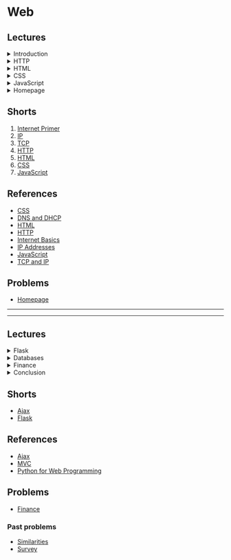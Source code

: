 # Web

## Lectures
<details><summary>Introduction</summary><div class="border embed-responsive embed-responsive-16by9" data-video=""><iframe allow="accelerometer; autoplay; encrypted-media; gyroscope; picture-in-picture" allowfullscreen="" class="embed-responsive-item" src="https://www.youtube.com/embed/BB7xPefB8og?modestbranding=0&amp;rel=0&amp;showinfo=0"></iframe></div>

<ul>
  <li data-marker="*">In this track, we’ll write programs that can run on the internet. We’ll first learn about the basics of the internet and how it works, and then dive into the languages of the internet, from HTML and CSS to JavaScript to frameworks in Python and SQL that can turn a webpage into an application.</li>
</ul></details>

<details><summary>HTTP</summary><div class="border embed-responsive embed-responsive-16by9" data-video=""><iframe allow="accelerometer; autoplay; encrypted-media; gyroscope; picture-in-picture" allowfullscreen="" class="embed-responsive-item" src="https://www.youtube.com/embed/iSFEjQRulf0?modestbranding=0&amp;rel=0&amp;showinfo=0"></iframe></div>

<ul>
  <li data-marker="*">Computers talk to each other across the network by sending and receiving messages. At the most basic level, there are standard protocols, or rules to follow, for sending and receiving messages. In the context of the internet, the standard protocol is TCP/IP, Transmission Control Protocol and Internet Protocol. We can think of this at a high-level as sending a letter in the mail, with an address for the recipient and the address of the sender. On the internet, computers have IP addresses, usually in the format <code class="language-plaintext highlighter-rouge">#.#.#.#</code>, so our digital envelope might include <code class="language-plaintext highlighter-rouge">1.2.3.4</code> for the address of the computer we want to message, and our own address <code class="language-plaintext highlighter-rouge">5.6.7.8</code>, so that we can get a response.</li>
  <li data-marker="*">[2:16] With four numbers of one byte each, an IP address is 32 bits, which only allows us to count up to about 4 billion. It turns out that we now have more devices than 32 bits will support, and so in addition to IPv4, the protocol with 32-bit addresses, we also have IPv6, a protocol with 128-bit addresses.</li>
  <li data-marker="*">[4:10] In addition to the address of the recipient, we also specify a port number, or a number assigned to a particular service or type of message, like emails, webpages, or files. This way, the recipient computer can process incoming messages with the right program. So our envelope might say <code class="language-plaintext highlighter-rouge">1.2.3.4:80</code>.</li>
  <li data-marker="*">[5:50] But when we visit a website, we probably type in something like <code class="language-plaintext highlighter-rouge">example.com</code>, and it turns out that there’s something called DNS, Domain Name System, which maps domain names to IP addresses of the servers that can respond for that domain.</li>
  <li data-marker="*">[7:40] And we might notice URLs are the form <code class="language-plaintext highlighter-rouge">http://www.example.com</code>, and HTTP is short for another protocol, Hypertext Transfer Protocol, which essentially describe the format of the contents inside each digital envelope. The content of a request in HTTP might look like:
    <div class="language-plaintext highlighter-rouge"><div class="highlight"><pre class="highlight"><code>GET / HTTP/1.1
Host: www.example.com
...
</code></pre></div>    </div>
    <ul>
      <li data-marker="*">The first parameter, <code class="language-plaintext highlighter-rouge">GET</code>, specifies what the action we’re trying to do here, which is just getting something. The next one, <code class="language-plaintext highlighter-rouge">/</code>, stands for the root, or the top-most directory. Finally, <code class="language-plaintext highlighter-rouge">HTTP/1.1</code> is the version of protocol we’re asking to use. We also specify the host, or the website, since the same server might be able to handle multiple, and there’s also additional information in a request that are less important.</li>
    </ul>
  </li>
  <li data-marker="*">[10:15] The response we get back might look like:
    <div class="language-plaintext highlighter-rouge"><div class="highlight"><pre class="highlight"><code>HTTP/1.1 200 OK
Content-Type: text/html
...
</code></pre></div>    </div>
    <ul>
      <li data-marker="*">Here we get an HTTP status code of 200, which means “OK”, and then a line describing the type of content. HTML, Hypertext Markup Language, is a format that webpages use to markup content. Finally, we’ll get the actual data for the page.</li>
    </ul>
  </li>
  <li data-marker="*">[11:40] Other common status codes include 404, for a page not found, and 500 for an internal server error, where the server itself had an error trying to respond.</li>
  <li data-marker="*">[13:05] We can open Google Chrome, and open the Developer Tools panel. In the Network tab, we can load a site, and see lots of requests. At the very top, we can see the original request for <code class="language-plaintext highlighter-rouge">google.com</code>, and we’ll see the Request Headers that we sent, and the Response Headers we got back. In fact, the first response we got back was <code class="language-plaintext highlighter-rouge">HTTP/1.1 301 Moved Permanently</code>, to <code class="language-plaintext highlighter-rouge">http://www.google.com</code>, since by convention URLs for websites start with <code class="language-plaintext highlighter-rouge">www</code>. Next, we get redirected to <code class="language-plaintext highlighter-rouge">https://www.google.com</code>, with the more secure, encrypted version of HTTP. In this response, we finally get a <code class="language-plaintext highlighter-rouge">200 OK</code> code and some content to load the page. Later, we’ll be writing our own server programs that return these codes and content in response to requests from browsers.</li>
</ul></details>

<details><summary>HTML</summary><div class="border embed-responsive embed-responsive-16by9" data-video=""><iframe allow="accelerometer; autoplay; encrypted-media; gyroscope; picture-in-picture" allowfullscreen="" class="embed-responsive-item" src="https://www.youtube.com/embed/78wdlyzrKOA?modestbranding=0&amp;rel=0&amp;showinfo=0"></iframe></div>

<ul>
  <li data-marker="*">Now that our computers can communicate over the internet, we can take a closer look at the actual data we get back. In Chrome, we can go to View &gt; Developer &gt; View Source, to see the HTML, Hypertext Markup Language, that makes up the text-based content of a webpage.</li>
  <li data-marker="*">[1:30] We’ll look at a simple HTML page, where we first declare to the browser of the version and format of the page. Then, we have a tag, <code class="language-plaintext highlighter-rouge">&lt;html&gt;</code>, which starts the HTML content. Generally, HTML is made up of lots of nested tags that map to a tree structure, with opening tags and closing tags that determine the structure of the page. Next we have the <code class="language-plaintext highlighter-rouge">&lt;head&gt;</code> tag, which includes metadata, data about the page, such as the <code class="language-plaintext highlighter-rouge">&lt;title&gt;</code> tag inside that defines what the title of the webpage will be, as displayed in the tab of the browser. After, we have the <code class="language-plaintext highlighter-rouge">&lt;body&gt;</code> tag, which contains the visible content displayed by the browser.</li>
  <li data-marker="*">[6:00] In the CS50 IDE, we can start by writing this code in a file called <code class="language-plaintext highlighter-rouge">index.html</code>. And the CS50 IDE has a built-in server we can use. In the terminal, we can run <code class="language-plaintext highlighter-rouge">http-server</code>, and there will be a URL for our IDE’s server that we can open. Then, we’ll see the files in our IDE, and we can open <code class="language-plaintext highlighter-rouge">index.html</code>. We can change our file, save, and refresh to see what it looks like.</li>
  <li data-marker="*">[10:20] We take a look at an example where we use an <code class="language-plaintext highlighter-rouge">&lt;img&gt;</code> tag to display an image. Here, we add attributes, or additional parameters to the tag, like <code class="language-plaintext highlighter-rouge">src="cat.jpg"</code> to indicate that the source of the image is a file called <code class="language-plaintext highlighter-rouge">cat.jpg</code>, and <code class="language-plaintext highlighter-rouge">alt=""</code> to indicate alternative text for the image. And the <code class="language-plaintext highlighter-rouge">&lt;img&gt;</code> tag doesn’t have a closing tag, since it doesn’t make sense for there to be other tags inside the image.</li>
  <li data-marker="*">[13:30] We add links to go between pages with the <code class="language-plaintext highlighter-rouge">&lt;a&gt;</code>, or anchor, tag. Notice that we can have any text for any URL for our link, so we should pay attention to the URL we end up at.</li>
  <li data-marker="*">[18:00] We can add additional elements, like paragraphs with the <code class="language-plaintext highlighter-rouge">&lt;p&gt;</code> tag, headings with <code class="language-plaintext highlighter-rouge">&lt;h1&gt;</code> or <code class="language-plaintext highlighter-rouge">&lt;h2&gt;</code>, or tables with <code class="language-plaintext highlighter-rouge">&lt;table&gt;</code>.</li>
  <li data-marker="*">[22:35] We’ll add aesthetic styling like borders and colors later, but we can think about HTML as describing the structure of the content of our webpage.</li>
  <li data-marker="*">[22:55] We’ll add a <code class="language-plaintext highlighter-rouge">&lt;form&gt;</code> element with some <code class="language-plaintext highlighter-rouge">&lt;input&gt;</code> elements where we can get some information from the user. Finally, we can redirect ourself to Google’s search page for whatever we typed in, by using <code class="language-plaintext highlighter-rouge">https://www.google.com/search</code>. We noticed that <code class="language-plaintext highlighter-rouge">https://www.google.com/search?q=cats</code> takes us to a search page for cats, and the <code class="language-plaintext highlighter-rouge">?</code> indicates some HTTP GET parameters, where here we have a <code class="language-plaintext highlighter-rouge">q</code>, or query, parameter, with the value <code class="language-plaintext highlighter-rouge">cats</code>. So our form can have an <code class="language-plaintext highlighter-rouge">action</code> that submits our text input with <code class="language-plaintext highlighter-rouge">name="q"</code>, to <code class="language-plaintext highlighter-rouge">https://www.google.com/search</code>.</li>
  <li data-marker="*">[29:35] There are so many more HTML elements. We can likely find an HTML tag that lets us add a particular feature, just by searching Google for relevant documentation.</li>
</ul></details>

<details><summary>CSS</summary><div class="border embed-responsive embed-responsive-16by9" data-video=""><iframe allow="accelerometer; autoplay; encrypted-media; gyroscope; picture-in-picture" allowfullscreen="" class="embed-responsive-item" src="https://www.youtube.com/embed/g7nZFp2zSJ4?modestbranding=0&amp;rel=0&amp;showinfo=0"></iframe></div>

<ul>
  <li data-marker="*">To style webpages, we’ll use another language, CSS, Cascading Style Sheets.</li>
  <li data-marker="*">[0:40] First, in our HTML, we’ll need to add a <code class="language-plaintext highlighter-rouge">style</code> attribute to a tag, and set the value to something like <code class="language-plaintext highlighter-rouge">style="color: blue;"</code>. The key-value pairs in the style will change how the browser displays the element. In fact, we can add a style to the <code class="language-plaintext highlighter-rouge">&lt;body&gt;</code>, and all the elements inside the body will inherit the style unless they specifically have a different style.</li>
  <li data-marker="*">[5:20] We can also change the alignment, like centering or right-aligning text, or the font size. We can add multiple properties by separating them with semicolons.</li>
  <li data-marker="*">[8:40] We might have multiple elements of the same type, like <code class="language-plaintext highlighter-rouge">&lt;h1&gt;</code>, and we can add a common set of styles in the <code class="language-plaintext highlighter-rouge">&lt;head&gt;</code> element with the <code class="language-plaintext highlighter-rouge">&lt;style&gt;</code> tag. In that tag, we can specify that all <code class="language-plaintext highlighter-rouge">h1</code> elements share some set of styles.</li>
  <li data-marker="*">[14:00] If we want set the same styles to multiple types of elements, we can add classes, which we can think of as names, to any number and type of element. We’ll do this by adding the <code class="language-plaintext highlighter-rouge">class="title"</code> attribute, with a class name of our choosing, to elements we want to style the same way. Then, in our CSS we can select all elements with the class with <code class="language-plaintext highlighter-rouge">.title</code>.</li>
  <li data-marker="*">[18:25] We can create another class, and even give the same element multiple classes with <code class="language-plaintext highlighter-rouge">class="title green"</code>, and the styles for both will apply.</li>
  <li data-marker="*">[20:40] We can include CSS in a separate file, like <code class="language-plaintext highlighter-rouge">styles.css</code>, so all of our webpages can share the same styles. We’ll use a new tag, <code class="language-plaintext highlighter-rouge">&lt;link&gt;</code>, to link a file to our HTML page. And we can include many different CSS files, each of which having some subset of styles.</li>
  <li data-marker="*">[24:00] With CSS, we can also style tables in HTML by selecting the <code class="language-plaintext highlighter-rouge">table</code>, <code class="language-plaintext highlighter-rouge">tr</code>, and <code class="language-plaintext highlighter-rouge">td</code> classes. By looking at CSS documentation online, we can figure out what styles will give us the border styles we want.</li>
  <li data-marker="*">[27:40] We can add padding, or spacing, within each table data cell. And we can select the first row by adding a class like <code class="language-plaintext highlighter-rouge">header</code>, or use a special table header cell element <code class="language-plaintext highlighter-rouge">&lt;th&gt;</code> that we can select precisely.</li>
  <li data-marker="*">[31:05] It turns out that there are lots of CSS libraries, written by other people, that will include styles for common elements that can quickly apply a theme or aesthetic to our HTML. Bootstrap is one such popular library, and its documentation will include a <code class="language-plaintext highlighter-rouge">&lt;link&gt;</code> element we can add, such that our page will use Boostrap’s CSS files. The documentation will also show us various components we can use, and classes we can use to style them easily. A <code class="language-plaintext highlighter-rouge">&lt;div&gt;</code> element in HTML is like a generic container or section, so we’ll see that commonly used for elements that don’t have a more semantic HTML tag.</li>
</ul></details>

<details><summary>JavaScript</summary><div class="border embed-responsive embed-responsive-16by9" data-video=""><iframe allow="accelerometer; autoplay; encrypted-media; gyroscope; picture-in-picture" allowfullscreen="" class="embed-responsive-item" src="https://www.youtube.com/embed/WzfPjOYmjxg?modestbranding=0&amp;rel=0&amp;showinfo=0"></iframe></div>

<ul>
  <li data-marker="*">To build a more interactive website, we’ll need a programming language that will allow us to run code on the browser that changes how it behaves with our webpage, beyond just the content and style. The language that we’ll use is JavaScript, a language that browsers can interpret and run, with syntax similar to that of C.</li>
  <li data-marker="*">[0:35] We take a look at syntax for declaring and changing variables, conditions, loops, and functions.</li>
  <li data-marker="*">[5:00] A simple webpage has elements that we can represent as a graphical tree, where each nested element is a child of a node in the tree. This is called the Document Object Model, and JavaScript can manipulate, or change this, without having to refresh the page.</li>
  <li data-marker="*">[7:15] We’ll add JavaScript to our page with a <code class="language-plaintext highlighter-rouge">&lt;script&gt;</code> tag inside our <code class="language-plaintext highlighter-rouge">&lt;head&gt;</code> tag. We can call a built-in function, <code class="language-plaintext highlighter-rouge">alert()</code>, to show an alert on our page. After we save our file, we can run a server in our IDE with <code class="language-plaintext highlighter-rouge">http-server</code>, and see our page.</li>
  <li data-marker="*">[9:20] We can add a form, and have our form call a function and <code class="language-plaintext highlighter-rouge">return false;</code> to stop any default behavior after our function is called.</li>
  <li data-marker="*">[12:00] Our form can have a text field, and our JavaScript button can get its value. Fist, we need to add an ID to our element with an attribute to the element, like <code class="language-plaintext highlighter-rouge">id="name"</code>. And in Javascript, we can use <code class="language-plaintext highlighter-rouge">document.querySelector('#name')</code> to get that element by its id.</li>
  <li data-marker="*">[17:25] We can change our alert to display something else with a condition.</li>
  <li data-marker="*">[18:45] Instead of just reading the content of the DOM, we can also change the contents of elements by setting their <code class="language-plaintext highlighter-rouge">innerHTML</code> property, after selecting them with <code class="language-plaintext highlighter-rouge">document.querySelector</code>.</li>
  <li data-marker="*">[22:00] We’ll look at another example that has a counter, or a variable that we can increment by pressing a button.</li>
  <li data-marker="*">[24:25] It turns out that we can even change these variables or call these functions in our browser, with View &gt; Developer &gt; Developer Tools in Chrome. In the Console tab, we can type in JavaScript code, and it will run in our page. If our JavaScript code has errors, those errors will also show up in the console.</li>
  <li data-marker="*">[26:00] We can dynamically change the style of the page. We’ll create three buttons, each with a unique <code class="language-plaintext highlighter-rouge">id</code>. And in our script tag, we’ll select each button, and we’ll set their <code class="language-plaintext highlighter-rouge">onclick</code> property to a function that our browser will call when the button is clicked. We can create an anonymous function, or a function with no name, directly with <code class="language-plaintext highlighter-rouge">function() { ... }</code>, instead of defining it separately first. And in our function, we can select the <code class="language-plaintext highlighter-rouge">body</code> tag by type since there’s only one of them on our page, and set the <code class="language-plaintext highlighter-rouge">style.backgroundColor</code> property to a color.</li>
  <li data-marker="*">[30:25] It turns out that we can’t add the <code class="language-plaintext highlighter-rouge">onclick</code> function in the beginning of our JavaScript code, since our browser interprets the code from top to bottom, and our code can’t find the buttons. There are a few ways to solve this problem, but for now we can simply move our <code class="language-plaintext highlighter-rouge">script</code> tag to the end of our <code class="language-plaintext highlighter-rouge">body</code> tag.</li>
  <li data-marker="*">[33:55] The <code class="language-plaintext highlighter-rouge">onclick</code> function is an event handler, or a function that is called when an event happens. There are many such events that we can listen for, like a change to the selected option in a dropdown menu. We’ll look at another example, where we add <code class="language-plaintext highlighter-rouge">onChange</code> to a <code class="language-plaintext highlighter-rouge">&lt;select&gt;</code> element. Here, inside our event handler function, we can use <code class="language-plaintext highlighter-rouge">this.value()</code> to get the value of the option that was just selected. We can think of <code class="language-plaintext highlighter-rouge">this</code> as a special variable that contains some kind of context for how a function is called. In this case, <code class="language-plaintext highlighter-rouge">this</code> is the event that triggered our event handler.</li>
  <li data-marker="*">[39:20] We can update our page periodically with <code class="language-plaintext highlighter-rouge">window.setInterval</code>, which calls a function for us at some interval of time. We’ll create a function, <code class="language-plaintext highlighter-rouge">blink()</code>, that will change the <code class="language-plaintext highlighter-rouge">body</code>’s visibility to be either <code class="language-plaintext highlighter-rouge">visible</code> or <code class="language-plaintext highlighter-rouge">hidden</code>.</li>
  <li data-marker="*">[43:10] We can also create a separate file like <code class="language-plaintext highlighter-rouge">blink.js</code>, where we only have our JavaScript code, and include it in our HTML file with <code class="language-plaintext highlighter-rouge">&lt;script src="blink.js"&gt;&lt;/script&gt;</code>.</li>
  <li data-marker="*">[44:45] Finally, we can ask the browser to give the user’s location to our JavaScript code, with <code class="language-plaintext highlighter-rouge">navigator.geolocation.getCurrentPosition</code>. The argument we pass in is a callback function, or a function that will be called by the browser when the <code class="language-plaintext highlighter-rouge">getCurrentPosition</code> finishes running. Inside our function, we’ll just write the coordinates we get to the page.</li>
  <li data-marker="*">[47:05] With JavaScript, we can read and write to the DOM, and take advantage of even more features that browsers provide.</li>
</ul></details>

<details><summary>Homepage</summary><div class="border embed-responsive embed-responsive-16by9" data-video=""><iframe allow="accelerometer; autoplay; encrypted-media; gyroscope; picture-in-picture" allowfullscreen="" class="embed-responsive-item" src="https://www.youtube.com/embed/sEVlPyywlfc?modestbranding=0&amp;rel=0&amp;showinfo=0"></iframe></div>

<ul>
  <li data-marker="*">Our first assignment will be to create a homepage of our choice using HTML, CSS, and JavaScript.</li>
  <li data-marker="*">We’ll create four different pages in HTML, each linked to one another somehow. Recall that we can use the <code class="language-plaintext highlighter-rouge">&lt;a&gt;</code> tag, with the link to another file in our IDE.</li>
  <li data-marker="*">We’ll also use at least five different CSS selectors, for five different types elements, classes, or IDs. And we’ll want to use at least five different properties overall to style our page, and documentation online will help us find what we’re looking for. We’ll also use the Bootstrap library to style at least one of our components, so we don’t have to write the CSS ourselves for that.</li>
  <li data-marker="*">Finally, after we’ve written the content for our pages and styled them, we’ll use JavaScript to make our page interactive somehow, through alerts, buttons, dropdowns, forms, intervals, or even more.</li>
  <li data-marker="*">Be as creative as you’d like!</li>
</ul></details>

## Shorts
<ol>
  <li><a href="https://www.youtube.com/watch?v=04GztBlVo_s">Internet Primer</a></li>
  <li><a href="https://www.youtube.com/watch?v=A1g9SokDJSU">IP</a></li>
  <li><a href="https://www.youtube.com/watch?v=GP7uvI_6uas">TCP</a></li>
  <li><a href="https://www.youtube.com/watch?v=4axL8Gfw2nI">HTTP</a></li>
  <li><a href="https://www.youtube.com/watch?v=YK78KhMf7bs">HTML</a></li>
  <li><a href="https://www.youtube.com/watch?v=Ub3FKU21ubk">CSS</a></li>
  <li><a href="https://www.youtube.com/watch?v=Z93IaNfavZw">JavaScript</a></li>
</ol>

## References
<ul>
  <li data-marker="*"><a href="\ap\assets\pdfs\css.pdf">CSS</a></li>
  <li data-marker="*"><a href="\ap\assets\pdfs\dns_and_dhcp.pdf">DNS and DHCP</a></li>
  <li data-marker="*"><a href="\ap\assets\pdfs\html.pdf">HTML</a></li>
  <li data-marker="*"><a href="\ap\assets\pdfs\http.pdf">HTTP</a></li>
  <li data-marker="*"><a href="\ap\assets\pdfs\internet_basics.pdf">Internet Basics</a></li>
  <li data-marker="*"><a href="\ap\assets\pdfs\ip_addresses.pdf">IP Addresses</a></li>
  <li data-marker="*"><a href="\ap\assets\pdfs\javascript.pdf">JavaScript</a></li>
  <li data-marker="*"><a href="\ap\assets\pdfs\tcp_and_ip.pdf">TCP and IP</a></li>
</ul>

## Problems
* [Homepage](https://cs50.harvard.edu/ap/2021/curriculum/x/tracks/web/homepage/)

---
---

## Lectures
<details><summary>Flask</summary><div class="border embed-responsive embed-responsive-16by9" data-video=""><iframe allow="accelerometer; autoplay; encrypted-media; gyroscope; picture-in-picture" allowfullscreen="" class="embed-responsive-item" src="https://www.youtube.com/embed/GhB6Q7KC-SM?modestbranding=0&amp;rel=0&amp;showinfo=0"></iframe></div>

<ul>
  <li data-marker="*">So far, we’ve learned how to write webpages that are saved as a file and returned by an HTTP server. But we can also have web servers, or applications, that generate content dynamically before returning it as a response.</li>
  <li data-marker="*">[1:00] We’ll use a framework in Python called Flask, which allows us to write a web server with many features. We’ll create a new folder in our IDE, called <code class="language-plaintext highlighter-rouge">hello/</code>, and create a new file called <code class="language-plaintext highlighter-rouge">application.py</code>. By reading the documentation and experimenting, we can write our first Flask application which returns something for the <code class="language-plaintext highlighter-rouge">/</code> route. And in our terminal, we can <code class="language-plaintext highlighter-rouge">cd</code> into our folder and run <code class="language-plaintext highlighter-rouge">flask run</code>, which will find our <code class="language-plaintext highlighter-rouge">application.py</code> file and run it. We’ll open the URL, and see our returned string.</li>
  <li data-marker="*">[4:10] We’ll add another route, <code class="language-plaintext highlighter-rouge">/goodbye</code>, and a function that returns different content. We can return any content we want in our routes.</li>
  <li data-marker="*">[6:00] It turns out that Flask allows us to use template files, or files with HTML that are like format strings, with some parts that are the same every time, and some parts that will contain variables that we can substitute in. The <code class="language-plaintext highlighter-rouge">render_template</code> function in the Flask library will allow us to use templates and plug in variables like ``.</li>
  <li data-marker="*">[10:35] We can generate a random number, for example, and display it each time our page is loaded. We can use <code class="language-plaintext highlighter-rouge">control + c</code> to stop our server, and then restart it, to make sure any changes we make are reloaded. And once we load our page in the browser, we can view its source to make sure that Flask substituted our variable as we expected.</li>
  <li data-marker="*">[13:25] We can add conditions to our templates, with <code class="language-plaintext highlighter-rouge">if ...</code>, so depending on the value of our variables, we can return different content entirely.</li>
  <li data-marker="*">[16:25] We can even write a form that our server can accept, with another route that the form can submit to. Then, in that route, our server can receive and use the form data. We write a form that has a name input, and write a route function that gets the input with <code class="language-plaintext highlighter-rouge">request.args.get()</code>, and returns a template with the input substituted in.</li>
  <li data-marker="*">[21:30] We see an Internal Server Error, and in our terminal we see the error that <code class="language-plaintext highlighter-rouge">request</code> is not defined, and it turns out that we need to import it from Flask. We try again, and see that the GET parameters in the URL changes based on what we submit in the form.</li>
  <li data-marker="*">[24:00] We can add additional logic in our route to handle the case where <code class="language-plaintext highlighter-rouge">name</code> is empty, and return a different template.</li>
  <li data-marker="*">[26:00] It turns out that we can have templates for our templates, since many of our pages might have similar HTML code around its content. We’ll create <code class="language-plaintext highlighter-rouge">layout.html</code>, and add a special block inside the <code class="language-plaintext highlighter-rouge">&lt;body&gt;</code> tag. Then, our other files like <code class="language-plaintext highlighter-rouge">index.html</code> can use the template with <code class="language-plaintext highlighter-rouge">extends "layout.html"</code>, and only have the content block for the <code class="language-plaintext highlighter-rouge">body</code>.</li>
  <li data-marker="*">[30:35] And we can add additional blocks, like for content we would want to have inside a <code class="language-plaintext highlighter-rouge">&lt;style&gt;</code> tag in the page.</li>
  <li data-marker="*">[32:20] We’ll start writing a new application by creating a new folder called <code class="language-plaintext highlighter-rouge">tasks</code>, and creating an <code class="language-plaintext highlighter-rouge">application.py</code> file. Inside, we’ll create routes for <code class="language-plaintext highlighter-rouge">/</code> to list tasks and <code class="language-plaintext highlighter-rouge">/add</code> to add a new task. We’ll create a <code class="language-plaintext highlighter-rouge">templates</code> folder with a <code class="language-plaintext highlighter-rouge">layout.html</code> before, a <code class="language-plaintext highlighter-rouge">tasks.html</code> showing a list of items, and a <code class="language-plaintext highlighter-rouge">add.html</code> that includes a simple form. We’ll have our routes render each of these templates, and set our form to use a new method, <code class="language-plaintext highlighter-rouge">POST</code>, to send the form’s data back to the <code class="language-plaintext highlighter-rouge">/add</code> route. Our <code class="language-plaintext highlighter-rouge">add()</code> function can then either display the form for a <code class="language-plaintext highlighter-rouge">GET</code> request, or create a new task for a <code class="language-plaintext highlighter-rouge">POST</code> request.</li>
  <li data-marker="*">[42:30] We can create a global variable, <code class="language-plaintext highlighter-rouge">todos</code>, to store a list of task names that we can display later. In our <code class="language-plaintext highlighter-rouge">add()</code> function, if we get a <code class="language-plaintext highlighter-rouge">POST</code> request with some data, we’ll add the new task name to our list on the server, and redirect back to the default route, which will show a list.</li>
  <li data-marker="*">[44:15] And in our <code class="language-plaintext highlighter-rouge">tasks.html</code> template, we can loop over our <code class="language-plaintext highlighter-rouge">todos</code> list variable with <code class="language-plaintext highlighter-rouge">for todo in todos</code>, and create a <code class="language-plaintext highlighter-rouge">&lt;li&gt;</code> element with the contents set to each item.</li>
  <li data-marker="*">[48:00] We can also make sure that the task name is not empty, by adding some JavaScript code that only enables the submit button if the input field’s value is not empty. Otherwise, we disable the submit button. We do this by adding an event handler to listen to the <code class="language-plaintext highlighter-rouge">onkeyup</code> event for our <code class="language-plaintext highlighter-rouge">task</code> input, which is triggered by the browser every time the user presses a key and releases it.</li>
  <li data-marker="*">[52:40] But our task list goes away when we stop and start our web server, since we initialize our <code class="language-plaintext highlighter-rouge">todos</code> variable to an empty list each time. Next, we’ll use a database with SQL to store and modify data.</li>
</ul></details>

<details><summary>Databases</summary><div class="border embed-responsive embed-responsive-16by9" data-video=""><iframe allow="accelerometer; autoplay; encrypted-media; gyroscope; picture-in-picture" allowfullscreen="" class="embed-responsive-item" src="https://www.youtube.com/embed/zdH1PnWxSpA?modestbranding=0&amp;rel=0&amp;showinfo=0"></iframe></div>

<ul>
  <li data-marker="*">So far, we’ve learned how to write a server that can respond with webpages that are the same for every user. But there are websites where we can log in, and it will show us information specific to us.</li>
  <li data-marker="*">Recall that cookies are small files that websites ask our browser to store on our computer, with some kind of identifier that our browser shows the website the next time we go there, so the website knows who we are. This allows our server to have sessions, or data for users’ interactions with a website, specific to each of them.</li>
  <li data-marker="*">[1:20] We’ll look at the task list application we made last time. Since our task list was stored in a global variable in our server application, everyone who visits our page will see the same list.</li>
  <li data-marker="*">[2:40] To solve this, we can use sessions from Flask, by importing and initializing their implementation. By doing so, our <code class="language-plaintext highlighter-rouge">tasks()</code> function can look in the global <code class="language-plaintext highlighter-rouge">session</code> variable, and read, set, or update a <code class="language-plaintext highlighter-rouge">todos</code> key within it. Flask will take care of making sure that the global <code class="language-plaintext highlighter-rouge">session</code> variable is actually specific to the user who made that request, by storing and checking some cookies.</li>
  <li data-marker="*">[7:30] If we want to store more complex data, it would make more sense to use a database instead of session objects. So we’ll create a new application to store registration information, like names and emails.</li>
  <li data-marker="*">[9:25] We’ll make a new empty file, <code class="language-plaintext highlighter-rouge">lecture.db</code>, and run <code class="language-plaintext highlighter-rouge">sqlite3 lecture.db</code> to create a table and set column names and types for the data we think we’ll need.</li>
  <li data-marker="*">[11:00] In <code class="language-plaintext highlighter-rouge">sqlite3</code>, we can run queries to select or insert into the table to check that everything works. In our new Flask application, we’ll import the SQL library from CS50 so we can work with our database more easily, and establish a connection to our <code class="language-plaintext highlighter-rouge">lecture.db</code> file. In our <code class="language-plaintext highlighter-rouge">/</code> route, we can run a <code class="language-plaintext highlighter-rouge">SELECT</code> query to get the rows from our <code class="language-plaintext highlighter-rouge">registrants</code> table, and pass them into our template. Our template will in turn iterate over each row, and generate an <code class="language-plaintext highlighter-rouge">&lt;li&gt;</code> item with the values of each column in each row.</li>
  <li data-marker="*">[17:35] Once we have our index route, we can add more rows to our table with the <code class="language-plaintext highlighter-rouge">sqlite3</code> prompt, and see our server return the new data.</li>
  <li data-marker="*">[18:05] We can add a new route to our application that will insert new data, too. In our <code class="language-plaintext highlighter-rouge">register()</code> function, we can return a <code class="language-plaintext highlighter-rouge">register.html</code> file with a form that has the inputs we need, and ensure that the form submits to our <code class="language-plaintext highlighter-rouge">register</code> route with the <code class="language-plaintext highlighter-rouge">POST</code> method. Then, in our <code class="language-plaintext highlighter-rouge">register</code> route, we can check for a <code class="language-plaintext highlighter-rouge">POST</code> request, insert the data from the request into our table, and redirect to the main route. In our SQL query, we’ll be careful to substitute our variables safely with the <code class="language-plaintext highlighter-rouge">db.execute</code> function, instead of combining the strings ourselves, to avoid SQL injection attacks.</li>
  <li data-marker="*">[23:05] We’ll try out our application, and everything seems to be working as we expect. To improve the design of our server’s code, we’ll factor out some common template code into <code class="language-plaintext highlighter-rouge">layout.html</code>, and create an <code class="language-plaintext highlighter-rouge">apology.html</code> page where we’ll tell the user an error message if something in their form is blank.</li>
  <li data-marker="*">[28:40] Now we can write Flask applications to read and store data in a database, saving our data efficiently for the long term.</li>
</ul></details>

<details><summary>Finance</summary><div class="border embed-responsive embed-responsive-16by9" data-video=""><iframe allow="accelerometer; autoplay; encrypted-media; gyroscope; picture-in-picture" allowfullscreen="" class="embed-responsive-item" src="https://www.youtube.com/embed/kAvCTffbH04?modestbranding=0&amp;rel=0&amp;showinfo=0"></iframe></div>

<ul>
  <li data-marker="*">We’ll take the concepts we’ve seen to create CS50 Finance, a virtual stock trading website with an account for users to register for, the ability to get quotes for shares of stocks and to virtually buy or sell them. We’ll also have a history page for each account to see what we’ve done in the past.</li>
  <li data-marker="*">[2:45] We look at the distribution code for CS50 Finance, or the code that we’ll all start off with. We have an <code class="language-plaintext highlighter-rouge">application.py</code> file that our Flask app will run, with various configuration options, a connection to a database file <code class="language-plaintext highlighter-rouge">finance.db</code>, and routes for . This follows the MVC, Model-View-Controller, pattern, which generally separates the concerns of data and how that’s stored (our database), the views that display some amount of data (our templates), and controllers that control the logic of what is displayed when (our <code class="language-plaintext highlighter-rouge">application.py</code> routes).</li>
  <li data-marker="*">[4:45] Since we’re using a third-party API, or Application Programming Interface, some code that someone else wrote designed for us to use, we’ll also need an API key to get stock information.</li>
  <li data-marker="*">[5:30] Notice that our routes also have a <code class="language-plaintext highlighter-rouge">@login_required</code> decorator, or extra attribute in Python to indicate that the function should behave differently. Flask allows us to automatically redirect users to a login page, and we have the login functionality implemented in our distribution code too. The <code class="language-plaintext highlighter-rouge">/login</code> route checks whether a matching user and password exists in our database (for a <code class="language-plaintext highlighter-rouge">POST</code> method, as from the login form), or displays the login form for a <code class="language-plaintext highlighter-rouge">GET</code> method. And in our database, instead of storing the user’s raw password, which is more insecure since hackers might use them against other websites, we store the hash of their password which is sufficient for verification, but difficult from which to recover the original password.</li>
  <li data-marker="*">[14:30] After the <code class="language-plaintext highlighter-rouge">login</code> route we have <code class="language-plaintext highlighter-rouge">logout</code>, which just clears the session, and we have <code class="language-plaintext highlighter-rouge">quote</code>, <code class="language-plaintext highlighter-rouge">register</code>, and <code class="language-plaintext highlighter-rouge">sell</code> routes left to implement.</li>
  <li data-marker="*">[15:10] We’ll implement:
    <ul>
      <li data-marker="*"><code class="language-plaintext highlighter-rouge">register</code> so we can register for a new account</li>
      <li data-marker="*"><code class="language-plaintext highlighter-rouge">quote</code> so we can get a price quote for a stock</li>
      <li data-marker="*"><code class="language-plaintext highlighter-rouge">buy</code> to buy some shares of a stock</li>
      <li data-marker="*"><code class="language-plaintext highlighter-rouge">index</code> to show the stocks in our account</li>
      <li data-marker="*"><code class="language-plaintext highlighter-rouge">sell</code> to sell some shares of a stock</li>
      <li data-marker="*"><code class="language-plaintext highlighter-rouge">history</code> to show transactions in the past</li>
      <li data-marker="*">and a personal feature of our choice</li>
    </ul>
  </li>
  <li data-marker="*">[15:55] We talk about the requirements for each of these routes, and how they might be implemented with conditions based on the request’s method, and either display forms or perform some action after validating the request.</li>
  <li data-marker="*">[20:50] We have an existing <code class="language-plaintext highlighter-rouge">finance.db</code> database, and we can use <code class="language-plaintext highlighter-rouge">sqlite3 finance.db</code> to run queries that add columns or tables that we might want to use to store additional data to support our routes.</li>
  <li data-marker="*">[23:00] <code class="language-plaintext highlighter-rouge">index</code> will query our database for a user’s stocks and their cash balance, along with using an API to get the current price of each and displaying all this data with a template. <code class="language-plaintext highlighter-rouge">sell</code>, too, should have validation and update our data in the database.</li>
  <li data-marker="*">[25:25] Finally, we might need another table (in our database) to support our <code class="language-plaintext highlighter-rouge">history</code> page, and display the data for each user’s transactions in a table (in our template).</li>
  <li data-marker="*">[26:25] And we’ll need to add a personal touch, whether that’s allowing users to change their password, add cash, or additional features.</li>
</ul></details>

<details><summary>Conclusion</summary><div class="border embed-responsive embed-responsive-16by9" data-video=""><iframe allow="accelerometer; autoplay; encrypted-media; gyroscope; picture-in-picture" allowfullscreen="" class="embed-responsive-item" src="https://www.youtube.com/embed/I-e5Jzq0yA8?modestbranding=0&amp;rel=0&amp;showinfo=0"></iframe></div>

<ul>
  <li data-marker="*">In this track, we learned about how computers communicate over an internet, structured web pages with HTML and styled them with CSS, and added some interactivity with JavaScript. Then we learned how to write a web server application with Flask, that can dynamically generate web pages and use a database to read and write data.</li>
</ul></details>

## Shorts
<ul>
  <li data-marker="*"><a href="https://www.youtube.com/watch?v=dQcBs4S-wEQw">Ajax</a></li>
  <li data-marker="*"><a href="https://www.youtube.com/watch?v=X0dwkDh8kwA">Flask</a></li>
</ul>

## References
<ul>
  <li data-marker="*"><a href="ap/assets/pdfs/ajax.pdf">Ajax</a></li>
  <li data-marker="*"><a href="ap/assets/pdfs/mvc.pdf">MVC</a></li>
  <li data-marker="*"><a href="ap/assets/pdfs/python_for_web_programming.pdf">Python for Web Programming</a></li>
</ul>

## Problems
* [Finance](https://cs50.harvard.edu/ap/2021/curriculum/x/tracks/web/finance/)

### Past problems
<ul>
  <li data-marker="*"><a href="https://docs.cs50.net/2019/ap/problems/similarities/similarities.html">Similarities</a></li>
  <li data-marker="*"><a href="https://docs.cs50.net/2019/ap/problems/survey/survey.html">Survey</a></li>
</ul>